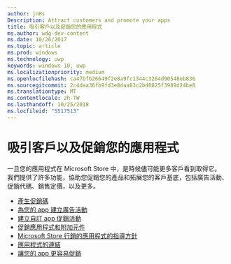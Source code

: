 ```yaml
---
author: jnHs
Description: Attract customers and promote your apps
title: 吸引客戶以及促銷您的應用程式
ms.author: wdg-dev-content
ms.date: 10/26/2017
ms.topic: article
ms.prod: windows
ms.technology: uwp
keywords: windows 10, uwp
ms.localizationpriority: medium
ms.openlocfilehash: ca47bfb26649f2e8a9fc1344c3264d90548eb836
ms.sourcegitcommit: 2c4daa36fb9fd3e8daa83c2bd0825f3989d24be8
ms.translationtype: MT
ms.contentlocale: zh-TW
ms.lasthandoff: 10/25/2018
ms.locfileid: "5517513"
---
```

# <a name="attract-customers-and-promote-your-apps"></a>吸引客戶以及促銷您的應用程式

一旦您的應用程式在 Microsoft Store 中，是時候儘可能更多客戶看到取得它。 我們提供了許多功能，協助您促銷您的產品和拓展您的客戶基底，包括廣告活動、促銷代碼、銷售定價，以及更多。

-   [產生促銷碼](generate-promotional-codes.md)
-   [為您的 app 建立廣告活動](create-an-ad-campaign-for-your-app.md)
-   [建立自訂 app 促銷活動](create-a-custom-app-promotion-campaign.md)
-   [促銷應用程式和附加元件](put-apps-and-add-ons-on-sale.md)
-   [Microsoft Store 行銷的應用程式的指導方針](app-marketing-guidelines.md)
-   [應用程式的連結](link-to-your-app.md)
-   [讓您的 app 更容易促銷](make-your-app-easier-to-promote.md)

 

 
